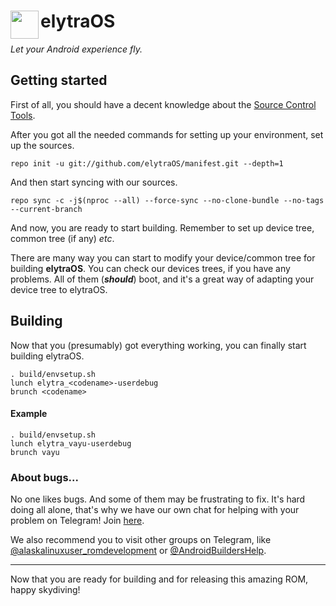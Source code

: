 # <img src="https://i.imgur.com/xUlg6lH.png" align="left" width="45" > elytraOS
*Let your Android experience fly.*

## Getting started
First of all, you should have a decent knowledge about the [Source Control Tools](https://source.android.com/setup/develop).

After you got all the needed commands for setting up your environment, set up the sources.

    repo init -u git://github.com/elytraOS/manifest.git --depth=1

And then start syncing with our sources.

    repo sync -c -j$(nproc --all) --force-sync --no-clone-bundle --no-tags --current-branch

And now, you are ready to start building. Remember to set up device tree, common tree (if any) *etc*.

There are many way you can start to modify your device/common tree for building **elytraOS**. You can check our devices trees, if you have any problems. All of them (***should***) boot, and it's a great way of adapting your device tree to elytraOS.

## Building
Now that you (presumably) got everything working, you can finally start building elytraOS.

    . build/envsetup.sh
    lunch elytra_<codename>-userdebug
    brunch <codename>

#### Example
    . build/envsetup.sh
    lunch elytra_vayu-userdebug
    brunch vayu

### About bugs...
No one likes bugs. And some of them may be frustrating to fix. It's hard doing all alone, that's why we have our own chat for helping with your problem on Telegram! Join [here](https://t.me/elytraOSChat). 

We also recommend you to visit other groups on Telegram, like [@alaskalinuxuser_romdevelopment](https://t.me/alaskalinuxuser_romdevelopment) or [@AndroidBuildersHelp](https://t.me/AndroidBuildersHelp).

---
Now that you are ready for building and for releasing this amazing ROM, happy skydiving!
